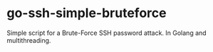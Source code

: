 # go-ssh-simple-bruteforce
Simple script for a Brute-Force SSH password attack. In Golang and multithreading.
